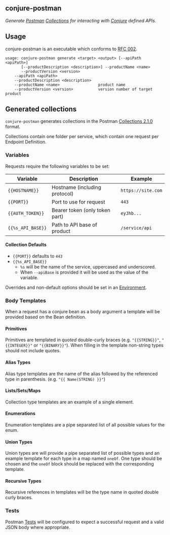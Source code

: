 conjure-postman
------------
_Generate [Postman](https://www.getpostman.com/) [Collections](https://www.getpostman.com/docs/v6/postman/collections/intro_to_collections) for interacting with [Conjure](https://github.com/palantir/conjure) defined APIs._


## Usage

conjure-postman is an executable which conforms to [RFC 002](https://github.com/palantir/conjure/blob/master/docs/rfc/002-contract-for-conjure-generators.md).

    usage: conjure-postman generate <target> <output> [--apiPath <apiPath>]
           [--productDescription <description>] --productName <name>
           --productVersion <version>
        --apiPath <apiPath>
        --productDescription <description>
        --productName <name>                 product name
        --productVersion <version>           version number of target product

## Generated collections

`conjure-postman` generates collections in the Postman [Collections 2.1.0](https://schema.getpostman.com/json/collection/v2.1.0/collection.json) format.

Collections contain one folder per service, which contain one request per Endpoint Definition. 


### Variables
Requests require the following variables to be set:

| Variable          | Description                          | Example            | 
| ----------------- | ------------------------------------ | ------------------ |
| `{{HOSTNAME}}`    | Hostname (including protocol)        | `https://site.com` |
| `{{PORT}}`        | Port to use for request              | `443`              |
| `{{AUTH_TOKEN}}`  | Bearer token (only token part)       | `eyJhb...`         |
| `{{%s_API_BASE}}` | Path to API base of product          | `/service/api`     |


#### Collection Defaults
* `{{PORT}}` defaults to `443`
* `{{%s_API_BASE}}`
    * `%s` will be the name of the service, uppercased and underscored.
    * When `--apiBase` is provided it will be used as the value of the variable.

Overrides and non-default options should be set in an [Environment](https://www.getpostman.com/docs/v6/postman/environments_and_globals/manage_environments).


### Body Templates
When a request has a conjure bean as a body argument a template will be provided based on the Bean definition.

#### Primitives
Primitives are templated in _quoted_ double-curly braces (e.g. `"{{STRING}}"`, `"{{INTEGER}}"` or `"{{BINARY}}"`).
When filling in the template non-string types should not include quotes.

#### Alias Types
Alias type templates are the name of the alias followed by the referenced type in parenthesis. (e.g. `"{{ Name(STRING) }}"`) 

#### Lists/Sets/Maps
Collection type templates are an example of a single element.

#### Enumerations
Enumeration templates are a pipe separated list of all possible values for the enum.

#### Union Types
Union types are will provide a pipe separated list of possible types and an example template for each type in a map named `oneOf`.
One type should be chosen and the `oneOf` block should be replaced with the corresponding template.

#### Recursive Types
Recursive references in templates will be the type name in quoted double curly braces.

### Tests
Postman [Tests](https://www.getpostman.com/docs/v6/postman/scripts/test_scripts) will be configured to expect a successful request and a valid JSON body where appropriate.

